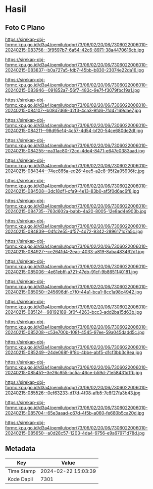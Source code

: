 # Hasil

## Foto C Plano

https://sirekap-obj-formc.kpu.go.id/d3a4/pemilu/pdpr/73/06/02/20/06/7306022006010-20240215-083756--3f9597b7-6a54-42c6-8971-38a4470616cb.jpg

https://sirekap-obj-formc.kpu.go.id/d3a4/pemilu/pdpr/73/06/02/20/06/7306022006010-20240215-083837--b0a727a5-fdb7-45bb-b830-23074e22da16.jpg

https://sirekap-obj-formc.kpu.go.id/d3a4/pemilu/pdpr/73/06/02/20/06/7306022006010-20240215-083946--091852a7-56f7-483c-9e7f-f3079fbc19a1.jpg

https://sirekap-obj-formc.kpu.go.id/d3a4/pemilu/pdpr/73/06/02/20/06/7306022006010-20240215-084107--b08d7d69-d2f3-4ca3-9fd6-7fd47169dae7.jpg

https://sirekap-obj-formc.kpu.go.id/d3a4/pemilu/pdpr/73/06/02/20/06/7306022006010-20240215-084211--98d95e14-4c57-4d54-bf20-54ce680de2df.jpg

https://sirekap-obj-formc.kpu.go.id/d3a4/pemilu/pdpr/73/06/02/20/06/7306022006010-20240215-084255--ea31ac80-72cd-4de4-8471-e647e0383aad.jpg

https://sirekap-obj-formc.kpu.go.id/d3a4/pemilu/pdpr/73/06/02/20/06/7306022006010-20240215-084344--74ec865a-ed26-4ee5-a2c8-95f2a05906fc.jpg

https://sirekap-obj-formc.kpu.go.id/d3a4/pemilu/pdpr/73/06/02/20/06/7306022006010-20240215-084508--3dc18df1-cfa9-4e13-83b0-af5f0d6ac6f8.jpg

https://sirekap-obj-formc.kpu.go.id/d3a4/pemilu/pdpr/73/06/02/20/06/7306022006010-20240215-084735--763d602a-babb-4a20-8005-12e8ad4e903b.jpg

https://sirekap-obj-formc.kpu.go.id/d3a4/pemilu/pdpr/73/06/02/20/06/7306022006010-20240215-084839--04fc2e55-df57-4d72-9342-2896171c7a5c.jpg

https://sirekap-obj-formc.kpu.go.id/d3a4/pemilu/pdpr/73/06/02/20/06/7306022006010-20240215-084927--ce2641d4-2eac-4033-a819-8aba483462df.jpg

https://sirekap-obj-formc.kpu.go.id/d3a4/pemilu/pdpr/73/06/02/20/06/7306022006010-20240215-085006--4e61ebff-a721-47eb-91cf-9b8651140181.jpg

https://sirekap-obj-formc.kpu.go.id/d3a4/pemilu/pdpr/73/06/02/20/06/7306022006010-20240215-085050--245696df-c7f0-44a1-bca1-8cc1a98c4942.jpg

https://sirekap-obj-formc.kpu.go.id/d3a4/pemilu/pdpr/73/06/02/20/06/7306022006010-20240215-085124--98192189-3f0f-4263-bcc3-add2ba15d63b.jpg

https://sirekap-obj-formc.kpu.go.id/d3a4/pemilu/pdpr/73/06/02/20/06/7306022006010-20240215-085208--c53e700b-108f-4545-97ee-59a045dadd5c.jpg

https://sirekap-obj-formc.kpu.go.id/d3a4/pemilu/pdpr/73/06/02/20/06/7306022006010-20240215-085249--24de068f-9f8c-4bbe-abf5-d1cf3bb3c9ea.jpg

https://sirekap-obj-formc.kpu.go.id/d3a4/pemilu/pdpr/73/06/02/20/06/7306022006010-20240215-085451--3e26c955-bc5a-46ce-b59d-71e58431d1fb.jpg

https://sirekap-obj-formc.kpu.go.id/d3a4/pemilu/pdpr/73/06/02/20/06/7306022006010-20240215-085526--0ef63233-d17d-4f08-afb5-7e8f27fa3b43.jpg

https://sirekap-obj-formc.kpu.go.id/d3a4/pemilu/pdpr/73/06/02/20/06/7306022006010-20240215-085704--65e3aaad-c67d-4f5b-a060-fe680b5ca20d.jpg

https://sirekap-obj-formc.kpu.go.id/d3a4/pemilu/pdpr/73/06/02/20/06/7306022006010-20240215-085650--a0d28c57-1203-4da4-9756-e9a67971d78d.jpg


## Metadata

| Key        | Value               |
| ---------- | ------------------- |
| Time Stamp | 2024-02-22 15:03:39 |
| Kode Dapil | 7301                |



